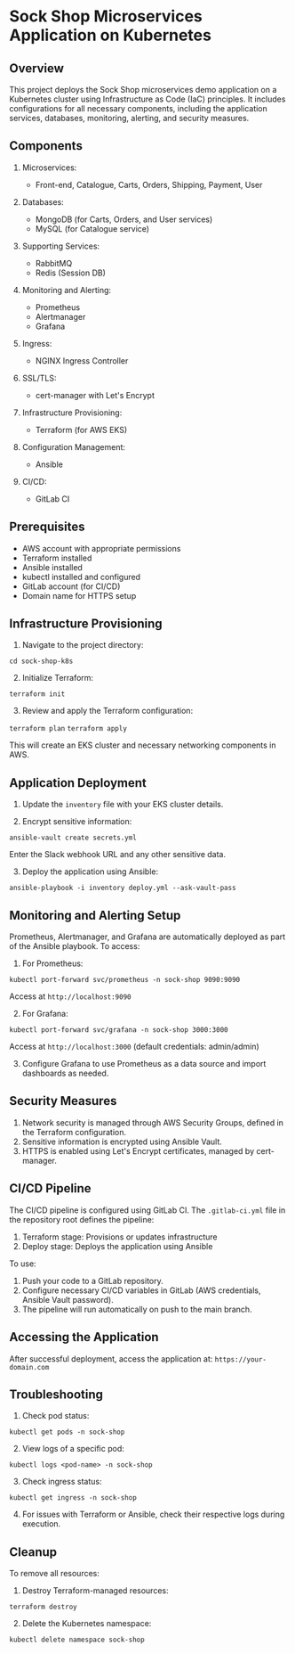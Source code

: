 # Sock Shop Microservices Application on Kubernetes

## Overview

This project deploys the Sock Shop microservices demo application on a Kubernetes cluster using Infrastructure as Code (IaC) principles. It includes configurations for all necessary components, including the application services, databases, monitoring, alerting, and security measures.

## Components

1. Microservices:
   - Front-end, Catalogue, Carts, Orders, Shipping, Payment, User

2. Databases:
   - MongoDB (for Carts, Orders, and User services)
   - MySQL (for Catalogue service)

3. Supporting Services:
   - RabbitMQ
   - Redis (Session DB)

4. Monitoring and Alerting:
   - Prometheus
   - Alertmanager
   - Grafana

5. Ingress:
   - NGINX Ingress Controller

6. SSL/TLS:
   - cert-manager with Let's Encrypt

7. Infrastructure Provisioning:
   - Terraform (for AWS EKS)

8. Configuration Management:
   - Ansible

9. CI/CD:
   - GitLab CI

## Prerequisites

- AWS account with appropriate permissions
- Terraform installed
- Ansible installed
- kubectl installed and configured
- GitLab account (for CI/CD)
- Domain name for HTTPS setup

## Infrastructure Provisioning

1. Navigate to the project directory:

`cd sock-shop-k8s`

2. Initialize Terraform:

`terraform init`

3. Review and apply the Terraform configuration:

`terraform plan`
`terraform apply`

This will create an EKS cluster and necessary networking components in AWS.

## Application Deployment

1. Update the `inventory` file with your EKS cluster details.

2. Encrypt sensitive information:

`ansible-vault create secrets.yml`

Enter the Slack webhook URL and any other sensitive data.

3. Deploy the application using Ansible:

`ansible-playbook -i inventory deploy.yml --ask-vault-pass`

## Monitoring and Alerting Setup

Prometheus, Alertmanager, and Grafana are automatically deployed as part of the Ansible playbook. To access:

1. For Prometheus:

`kubectl port-forward svc/prometheus -n sock-shop 9090:9090`

Access at `http://localhost:9090`

2. For Grafana:

`kubectl port-forward svc/grafana -n sock-shop 3000:3000`

Access at `http://localhost:3000` (default credentials: admin/admin)

3. Configure Grafana to use Prometheus as a data source and import dashboards as needed.

## Security Measures

1. Network security is managed through AWS Security Groups, defined in the Terraform configuration.
2. Sensitive information is encrypted using Ansible Vault.
3. HTTPS is enabled using Let's Encrypt certificates, managed by cert-manager.

## CI/CD Pipeline

The CI/CD pipeline is configured using GitLab CI. The `.gitlab-ci.yml` file in the repository root defines the pipeline:

1. Terraform stage: Provisions or updates infrastructure
2. Deploy stage: Deploys the application using Ansible

To use:
1. Push your code to a GitLab repository.
2. Configure necessary CI/CD variables in GitLab (AWS credentials, Ansible Vault password).
3. The pipeline will run automatically on push to the main branch.

## Accessing the Application

After successful deployment, access the application at: `https://your-domain.com`

## Troubleshooting

1. Check pod status:

`kubectl get pods -n sock-shop`

2. View logs of a specific pod:

`kubectl logs <pod-name> -n sock-shop`

3. Check ingress status:

`kubectl get ingress -n sock-shop`

4. For issues with Terraform or Ansible, check their respective logs during execution.

## Cleanup

To remove all resources:

1. Destroy Terraform-managed resources:

`terraform destroy`

2. Delete the Kubernetes namespace:

`kubectl delete namespace sock-shop`

